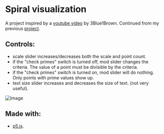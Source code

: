 # Spiral visualization

A project inspired by a [youtube video](https://www.youtube.com/watch?v=EK32jo7i5LQ) by 3Blue1Brown. Continued from my previous [project](https://github.com/Willisburg/willisburg.github.io/tree/main/gridspiral).

## Controls:
- scale slider increases/decreases both the scale and point count.
- if the "check primes" switch is turned off, mod slider changes the criteria. The value of a point must be divisible by the criteria.
- if the "check primes" switch is turned on, mod slider will do nothing. Only points with prime values show up.
- text size slider increases and decreases the size of text. (not very useful).

![Image](https://i.imgur.com/Bo6crMQ.png)

## Made with:
- [p5.js](https://p5js.org/).
